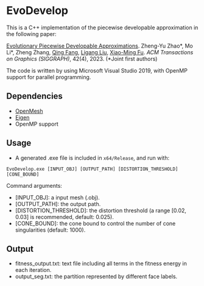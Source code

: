 EvoDevelop
===

This is a C++ implementation of the piecewise developable approximation in the following paper:

[Evolutionary Piecewise Developable Approximations](https://doi.org/10.1145/3592140).
Zheng-Yu Zhao\*, Mo Li\*, Zheng Zhang, [Qing Fang](https://qingfang1208.github.io/), [Ligang Liu](http://staff.ustc.edu.cn/~lgliu/), [Xiao-Ming Fu](https://ustc-gcl-f.github.io/).
*ACM Transactions on Graphics (SIGGRAPH)*, 42(4), 2023. (*Joint first authors)

The code is written by using Microsoft Visual Studio 2019, with OpenMP support for parallel programming.

## Dependencies
* [OpenMesh](https://www.graphics.rwth-aachen.de/software/openmesh/)
* [Eigen](http://eigen.tuxfamily.org/)
* OpenMP support

## Usage
* A generated .exe file is included in ```x64/Release```, and run with:
```
EvoDevelop.exe [INPUT_OBJ] [OUTPUT_PATH] [DISTORTION_THRESHOLD] [CONE_BOUND]
```
Command arguments:
* [INPUT_OBJ]: a input mesh (.obj).
* [OUTPUT_PATH]: the output path.
* [DISTORTION_THRESHOLD]: the distortion threshold (a range [0.02, 0.03] is recommended, default: 0.025).
* [CONE_BOUND]: the cone bound to control the number of cone singularities (default: 1000).

## Output
* fitness_output.txt: text file including all terms in the fitness energy in each iteration.
* output_seg.txt: the partition represented by different face labels.
